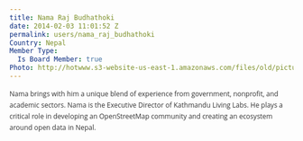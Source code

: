 ```yaml
---
title: Nama Raj Budhathoki
date: 2014-02-03 11:01:52 Z
permalink: users/nama_raj_budhathoki
Country: Nepal
Member Type:
  Is Board Member: true
Photo: http://hotwww.s3-website-us-east-1.amazonaws.com/files/old/pictures/picture-78-1430499781.jpg
---
```


<p><span style="color: #333333; font-family: 'Open Sans', Arial, Helvetica, sans-serif; font-size: 12px; line-height: 20px;">Nama brings with him a unique blend of experience from government, nonprofit, and academic sectors. Nama is the Executive Director of Kathmandu Living Labs. He plays a critical role in developing an OpenStreetMap community and creating an ecosystem around open data in Nepal.</span></p>
